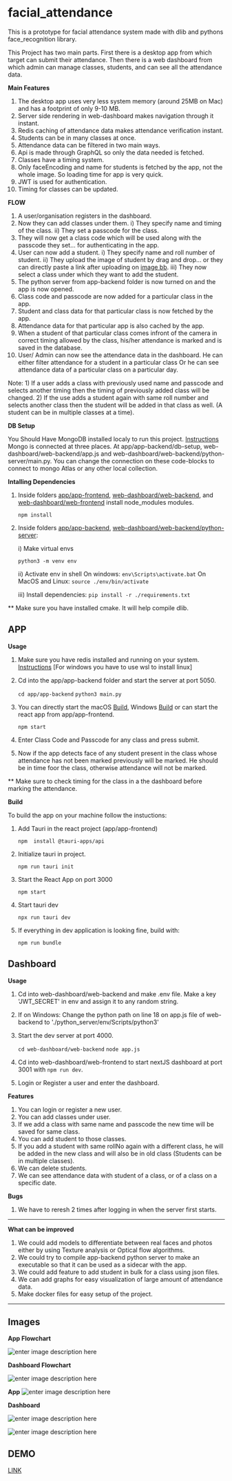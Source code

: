 


# facial_attendance

This is a prototype for facial attendance system made with dlib and pythons face_recognition library.

This Project has two main parts. First there is a desktop app from which target can submit their attendance. Then there is a web dashboard from which admin can manage classes, students, and can see all the attendance data.

**Main Features**
1) The desktop app uses very less system memory (around 25MB on Mac) and has a footprint of only 9-10 MB.
2) Server side rendering in web-dashboard makes navigation through it instant.
3) Redis caching of attendance data makes attendance verification instant.
4) Students can be in many classes at once.
5) Attendance data can be filtered in two main ways.
6) Api is made through GraphQL so only the data needed is fetched.
7) Classes have a timing system.
8) Only faceEncoding and name for students is fetched by the app, not the whole image. So loading time for app is very quick.
9) JWT is used for authentication.
10) Timing for classes can be updated.

**FLOW**

1) A user/organisation registers in the dashboard.
2) Now they can add classes under them.
	i) They specify name and timing of the class.
	ii) They set a passcode for the class.
3) They will now get a class code which will be used along with the passcode they set... for authenticating in the app.
4) User can now add a student.
	i) They specify name and roll number of student.
	ii) They upload the image of student by drag and drop... or they can directly paste a link after uploading on [image bb](https://imgbb.com).
	iii) They now select a class under which they want to add the student.
5) The python server from app-backend folder is now turned on and the app is now opened.
6) Class code and passcode are now added for a particular class in the app.
7) Student and class data for that particular class is now fetched by the app.
8) Attendance data for that particular app is also cached by the app.
9) When a student of that particular class comes infront of the camera in correct timing allowed by the class, his/her attendance is marked and is saved in the database.
10) User/ Admin can now see the attendance data in the dashboard. He can either  filter attendance for a student in a particular class Or he can see attendance data of a particular class on a particular day.

Note: 1) If a user adds a class with previously used name and passcode and selects another timing then the timing of previously added class will be changed.
2) If the use adds a student again with same roll number and selects another class then the student will be added in that class as well. (A student can be in multiple classes at a time).

**DB Setup**

You Should Have MongoDB installed localy to run this project.
[Instructions](https://www.mongodb.com/docs/manual/administration/install-community/)
Mongo is connected at three places. At app/app-backend/db-setup, web-dashboard/web-backend/app.js and web-dashboard/web-backend/python-server/main.py. You can change the connection on these code-blocks to connect to mongo Atlas or any other local collection.

**Intalling Dependencies**
1) Inside folders [app/app-frontend](./app/app-frontend), [web-dashboard/web-backend](./web-dashboard/web-backend), and [web-dashboard/web-frontend](./web-dashboard/web-frontend) install node_modules modules.

    `npm install`

2) Inside folders [app/app-backend](./app/app-backend), [web-dashboard/web-backend/python-server](./web-dashboard/web-backend/python-server): 
	
	i) Make virtual envs
	
    `python3 -m venv env`
    
    ii) Activate env in shell
	    	On windows: `env\Scripts\activate.bat`
		On MacOS and Linux: `source ./env/bin/activate`
		
	iii) Install dependencies: 
    `pip install -r ./requirements.txt`

** Make sure you have installed cmake. It will help compile dlib.

## APP

**Usage**


1) Make sure you have redis installed and running on your system.
[Instructions](https://redis.io/docs/getting-started/) [For windows you have to use wsl to install linux]
2) Cd into the app/app-backend folder and start the server at port 5050.

    `cd app/app-backend`
    `python3 main.py`
3) You can directly start the macOS [Build](https://github.com/hrit-ik/facial_attendance/tree/main/app/app-frontend/macos_build/app-frontend.app/Contents/MacOS), Windows [Build](https://github.com/hrit-ik/facial_attendance/tree/main/app/app-frontend/windows_build) or can start the react app from app/app-frontend.

    `npm start`
    
 4) Enter Class Code and Passcode for any class and press submit.
 5) Now if the app detects face of any student present in the class whose attendance has not been marked previously will be marked. He should be in time foor the class, otherwise attendance will not be marked.

** Make sure to check timing for the class in a the dashboard before marking the attendance.
 	
**Build**

To build the app on your machine follow the instuctions: 

1) Add Tauri in the react project (app/app-frontend)

    `npm  install @tauri-apps/api`

2) Initialize tauri in project.

    `npm run tauri init`

3) Start the React App on port 3000

    `npm start`

4) Start tauri dev

    `npx run tauri dev`

5) If everything in dev application is looking fine, build with: 

    `npm run bundle`


## Dashboard

**Usage**
1) Cd into web-dashboard/web-backend and make .env file. Make a key 'JWT_SECRET' in env and assign it to any random string. 
2) If on Windows: Change the python path on line 18 on app.js file of web-backend to './python_server/env/Scripts/python3'
3) Start the dev server at port 4000.
	

    `cd web-dashboard/web-backend`
    `node app.js`

4) Cd into web-dashboard/web-frontend to start nextJS dashboard at port 3001 with `npm run dev`.
5) Login or Register a user and enter the dashboard.

**Features**
1) You can login or register a new user.
2) You can add classes under user.
3) If we add a class with same name and passcode the new time will be saved for same class.
4) You can add student to those classes.
5) If you add a student with same rollNo again with a different class, he will be added in the new class and will also be in old class (Students can be in multiple classes).
6) We can delete students.
7) We can see attendance data with student of a class, or of a class on a specific date. 

**Bugs**
1) We have to reresh 2 times after logging in when the server first starts.

<hr>

**What can be improved**
1) We could add models to differentiate between real faces and photos either by using Texture analysis or Optical flow algorithms.
2) We could try to compile app-backend python server to make an executable so that it can be used as a sidecar with the app.
3) We could add feature to add student in bulk for a class using json files.
4) We can add graphs for easy visualization of large amount of attendance data.
5) Make docker files for easy setup of the project.

<hr>

## Images

**App Flowchart**

![enter image description here](https://i.ibb.co/8D8ZnLq/Screenshot-2022-05-30-at-1-55-08-AM.png)


**Dashboard Flowchart**

![enter image description here](https://i.ibb.co/Lhj6bFZ/Screenshot-2022-05-30-at-1-55-49-AM.png)

**App**
![enter image description here](https://i.ibb.co/5kWzknt/Screenshot-2022-06-03-at-6-50-09-PM.png)

**Dashboard**

![enter image description here](https://i.ibb.co/ZdrBhcz/Screenshot-2022-06-03-at-7-00-27-PM.png)

![enter image description here](https://i.ibb.co/dLfr7PX/Screenshot-2022-06-04-at-11-30-54-PM.png)


## DEMO

[LINK](https://drive.google.com/file/d/1JsgdE1TOz8gawWhL6EOLVaKZxTdfTb70/view?usp=sharing)
